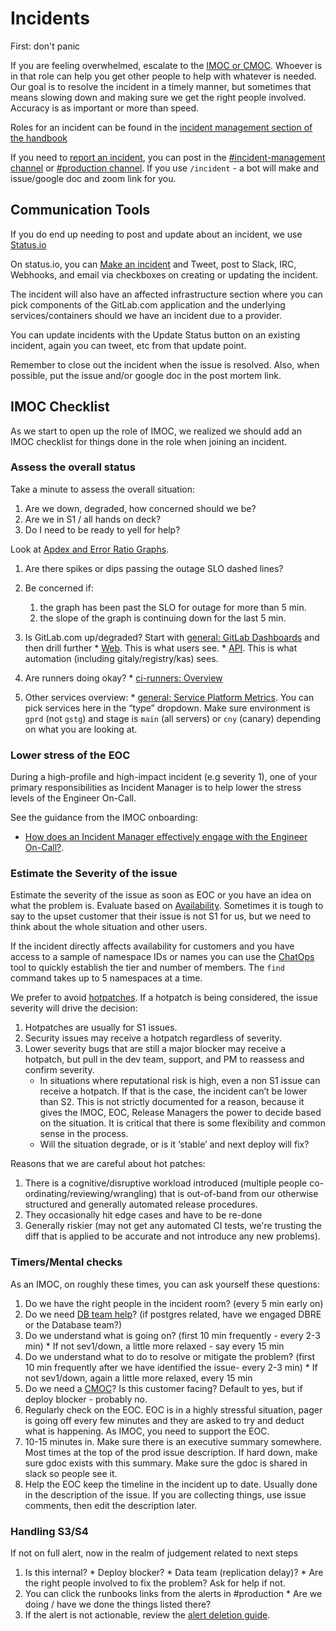 # Incidents

First: don't panic

If you are feeling overwhelmed, escalate to the [IMOC or CMOC](https://about.gitlab.com/handbook/engineering/infrastructure/incident-management/#roles).
Whoever is in that role can help you get other people to help with whatever is needed.  Our goal is to resolve the incident in a timely manner, but sometimes that means slowing down and making sure we get the right people involved.  Accuracy is as important or more than speed.

Roles for an incident can be found in the [incident management section of the handbook](https://about.gitlab.com/handbook/engineering/infrastructure/incident-management/)

If you need to [report an incident](https://about.gitlab.com/handbook/engineering/infrastructure/incident-management/#reporting-an-incident), you can post in the [#incident-management channel](https://gitlab.slack.com/messages/CB7P5CJS1) or [#production channel](https://gitlab.slack.com/archives/C101F3796).
If you use `/incident` - a bot will make and issue/google doc and zoom link for you.

## Communication Tools

If you do end up needing to post and update about an incident, we use [Status.io](https://status.io)

On status.io, you can [Make an incident](https://app.status.io/dashboard/5b36dc6502d06804c08349f7/incident/create) and Tweet, post to Slack, IRC, Webhooks, and email via checkboxes on creating or updating the incident.

The incident will also have an affected infrastructure section where you can pick components of the GitLab.com application and the underlying services/containers should we have an incident due to a provider.

You can update incidents with the Update Status button on an existing incident, again you can tweet, etc from that update point.

Remember to close out the incident when the issue is resolved.  Also, when possible, put the issue and/or google doc in the post mortem link.

## IMOC Checklist

As we start to open up the role of IMOC, we realized we should add an IMOC checklist for things done in the role when joining an incident.

### Assess the overall status
Take a minute to assess the overall situation:
  1. Are we down, degraded, how concerned should we be?
  2. Are we in S1 / all hands on deck?
  3. Do I need to be ready to yell for help?


Look at [Apdex and Error Ratio Graphs](https://dashboards.gitlab.net/d/general-service/general-service-platform-metrics?orgId=1).

1. Are there spikes or dips passing the outage SLO dashed lines?
1. Be concerned if:
   1. the graph has been past the SLO for outage for more than 5 min.
   1. the slope of the graph is continuing down for the last 5 min.

  1. Is GitLab.com up/degraded? Start with [general: GitLab Dashboards](https://dashboards.gitlab.net/d/general-public-splashscreen/general-gitlab-dashboards?orgId=1) and then drill further
    * [Web](https://dashboards.gitlab.net/d/web-main/web-overview?orgId=1). This is what users see.
    * [API](https://dashboards.gitlab.net/d/api-main/api-overview?orgId=1). This is what automation (including gitaly/registry/kas) sees.
  2. Are runners doing okay?
    * [ci-runners: Overview](https://dashboards.gitlab.net/d/ci-runners-main/ci-runners-overview?orgId=1)
  3. Other services overview:
    * [general: Service Platform Metrics](https://dashboards.gitlab.net/d/general-service/general-service-platform-metrics?orgId=1). You can pick services here in the “type” dropdown. Make sure environment is `gprd` (not `gstg`) and stage is `main` (all servers) or `cny` (canary) depending on what you are looking at.

### Lower stress of the EOC

During a high-profile and high-impact incident (e.g severity 1), one of your primary responsibilities as Incident Manager is to help lower the stress levels of the Engineer On-Call.

See the guidance from the IMOC onboarding:

- [How does an Incident Manager effectively engage with the Engineer On-Call?](https://gitlab.com/gitlab-com/gl-infra/reliability/-/blob/master/.gitlab/issue_templates/onboarding-im.md#how-does-an-incident-manager-effectively-engage-with-the-engineer-on-call).

### Estimate the Severity of the issue

Estimate the severity of the issue as soon as EOC or you have an idea on what the problem is. Evaluate based on [Availability](https://about.gitlab.com/handbook/engineering/quality/issue-triage/#availability). Sometimes it is tough to say to the upset customer that their issue is not S1 for us, but we need to think about the whole situation and other users.

If the incident directly affects availability for customers and you have access to a sample of namespace IDs or names you can use the [ChatOps](https://about.gitlab.com/handbook/support/workflows/chatops.html#namespace) tool to quickly establish the tier and number of members. The `find` command takes up to 5 namespaces at a time.

We prefer to avoid [hotpatches](https://gitlab.com/gitlab-org/release/docs/-/blob/master/general/deploy/post-deployment-patches.md#overview). If a hotpatch is being considered, the issue severity will drive the decision:

1. Hotpatches are usually for S1 issues.
1. Security issues may receive a hotpatch regardless of severity.
1. Lower severity bugs that are still a major blocker may receive a hotpatch, but pull in the dev team, support, and PM to reassess and confirm severity.
    * In situations where reputational risk is high, even a non S1 issue can receive a hotpatch. If that is the case, the incident can’t be lower than S2. This is not strictly documented for a reason, because it gives the IMOC, EOC, Release Managers the power to decide based on the situation. It is critical that there is some flexibility and common sense in the process.
    * Will the situation degrade, or is it ‘stable’ and next deploy will fix?

Reasons that we are careful about hot patches:
1. There is a cognitive/disruptive workload introduced (multiple people co-ordinating/reviewing/wrangling) that is out-of-band from our otherwise structured and generally automated release procedures.
2. They occasionally hit edge cases and have to be re-done
3. Generally riskier (may not get any automated CI tests, we're trusting the diff that is applied to be accurate and not introduce any new problems).

### Timers/Mental checks
As an IMOC, on roughly these times, you can ask yourself these questions:
  1. Do we have the right people in the incident room? (every 5 min early on)
  2. Do we need [DB team help](https://about.gitlab.com/handbook/engineering/infrastructure/database/)? (if postgres related, have we engaged DBRE or the Database team?)
  3. Do we understand what is going on? (first 10 min frequently - every 2-3 min)
    * If not sev1/down, a little more relaxed - say every 15 min
  4. Do we understand what to do to resolve or mitigate the problem? (first 10 min frequently after we have identified the issue- every 2-3 min)
    * If not sev1/down, again a little more relaxed, every 15 min
  5. Do we need a [CMOC](https://about.gitlab.com/handbook/engineering/infrastructure/incident-management/#how-to-engage-the-cmoc-only-during-weekdays)?  Is this customer facing?  Default to yes, but if deploy blocker - probably no.
  6. Regularly check on the EOC. EOC is in a highly stressful situation, pager is going off every few minutes and they are asked to try and deduct what is happening. As IMOC, you need to support the EOC.
  7. 10-15 minutes in.  Make sure there is an executive summary somewhere.  Most times at the top of the prod issue description.  If hard down, make sure gdoc exists with this summary.  Make sure the gdoc is shared in slack so people see it.
  8. Help the EOC keep the timeline in the incident up to date.  Usually done in the description of the issue.  If you are collecting things, use issue comments, then edit the description later.

### Handling S3/S4
If not on full alert, now in the realm of judgement related to next steps
  1. Is this internal?
    * Deploy blocker?
    * Data team (replication delay)?
    * Are the right people involved to fix the problem? Ask for help if not.
  2. You can click the runbooks links from the alerts in #production
    * Are we doing / have we done the things listed there?
  3. If the alert is not actionable, review the [alert deletion guide](https://gitlab.com/gitlab-com/runbooks/-/blob/master/docs/uncategorized/deleting-alerts.md#an-impatient-sres-guide-to-deleting-alerts).
